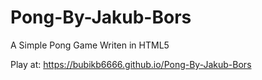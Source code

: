 # Pong-By-Jakub-Bors
A Simple Pong Game Writen in HTML5

Play at: https://bubikb6666.github.io/Pong-By-Jakub-Bors
